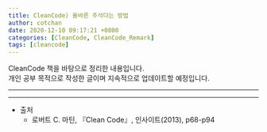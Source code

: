 ```yaml
---
title: CleanCode) 올바른 주석다는 방법
author: cotchan 
date: 2020-12-10 09:17:21 +0800
categories: [CleanCode, CleanCode_Remark] 
tags: [cleancode]
---
```


CleanCode 책을 바탕으로 정리한 내용입니다.            
개인 공부 목적으로 작성한 글이며 지속적으로 업데이트할 예정입니다.        

---


---

+ 출처	
	+ 로버트 C. 마틴, 『Clean Code』, 인사이트(2013), p68-p94
